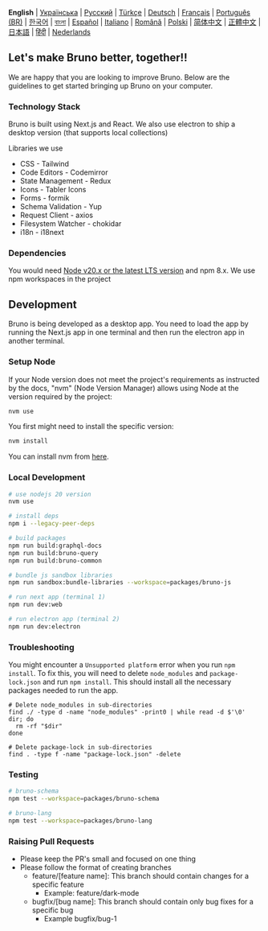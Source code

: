 **English**
| [Українська](docs/contributing/contributing_ua.md)
| [Русский](docs/contributing/contributing_ru.md)
| [Türkçe](docs/contributing/contributing_tr.md)
| [Deutsch](docs/contributing/contributing_de.md)
| [Français](docs/contributing/contributing_fr.md)
| [Português (BR)](docs/contributing/contributing_pt_br.md)
| [한국어](docs/contributing/contributing_kr.md)
| [বাংলা](docs/contributing/contributing_bn.md)
| [Español](docs/contributing/contributing_es.md)
| [Italiano](docs/contributing/contributing_it.md)
| [Română](docs/contributing/contributing_ro.md)
| [Polski](docs/contributing/contributing_pl.md)
| [简体中文](docs/contributing/contributing_cn.md)
| [正體中文](docs/contributing/contributing_zhtw.md)
| [日本語](docs/contributing/contributing_ja.md)
| [हिंदी](docs/contributing/contributing_hi.md)
| [Nederlands](docs/contributing/contributing_nl.md)

## Let's make Bruno better, together!!

We are happy that you are looking to improve Bruno. Below are the guidelines to get started bringing up Bruno on your computer.

### Technology Stack

Bruno is built using Next.js and React. We also use electron to ship a desktop version (that supports local collections)

Libraries we use

- CSS - Tailwind
- Code Editors - Codemirror
- State Management - Redux
- Icons - Tabler Icons
- Forms - formik
- Schema Validation - Yup
- Request Client - axios
- Filesystem Watcher - chokidar
- i18n - i18next

### Dependencies

You would need [Node v20.x or the latest LTS version](https://nodejs.org/en/) and npm 8.x. We use npm workspaces in the project

## Development

Bruno is being developed as a desktop app. You need to load the app by running the Next.js app in one terminal and then run the electron app in another terminal.

### Setup Node
If your Node version does not meet the project's requirements as instructed by the docs, "nvm" (Node Version Manager) allows using Node at the version required by the project:

   ```sh
   nvm use
   ```

   You first might need to install the specific version:

   ```sh
   nvm install
   ```

   You can install nvm from [here](https://github.com/nvm-sh/nvm).
   
### Local Development

```bash
# use nodejs 20 version
nvm use

# install deps
npm i --legacy-peer-deps

# build packages
npm run build:graphql-docs
npm run build:bruno-query
npm run build:bruno-common

# bundle js sandbox libraries
npm run sandbox:bundle-libraries --workspace=packages/bruno-js

# run next app (terminal 1)
npm run dev:web

# run electron app (terminal 2)
npm run dev:electron
```

### Troubleshooting

You might encounter a `Unsupported platform` error when you run `npm install`. To fix this, you will need to delete `node_modules` and `package-lock.json` and run `npm install`. This should install all the necessary packages needed to run the app.

```shell
# Delete node_modules in sub-directories
find ./ -type d -name "node_modules" -print0 | while read -d $'\0' dir; do
  rm -rf "$dir"
done

# Delete package-lock in sub-directories
find . -type f -name "package-lock.json" -delete
```

### Testing

```bash
# bruno-schema
npm test --workspace=packages/bruno-schema

# bruno-lang
npm test --workspace=packages/bruno-lang
```

### Raising Pull Requests

- Please keep the PR's small and focused on one thing
- Please follow the format of creating branches
  - feature/[feature name]: This branch should contain changes for a specific feature
    - Example: feature/dark-mode
  - bugfix/[bug name]: This branch should contain only bug fixes for a specific bug
    - Example bugfix/bug-1
